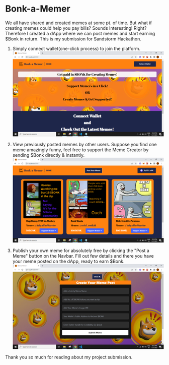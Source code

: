 # Bonk-a-Memer
We all have shared and created memes at some pt. of time. But what if creating memes could help you pay bills? 
Sounds Interesting! Right? 
Therefore I created a dApp where we can post memes and start earning $Bonk in return.
This is my submission for Sandstorm Hackathon.

1. Simply connect wallet(one-click process) to join the platform.
![My Image](project_images/one.png)

2. View previously posted memes by other users. Suppose you find one meme amazingly funny, 
feel free to support the Meme Creator by sending $Bonk directly & instantly.
![My Image](project_images/two.png)

3. Publish your own meme for absolutely free by clicking the "Post a Meme" button on the Navbar. Fill out few details and there you have your meme posted on the dApp, ready to earn $Bonk.
![My Image](project_images/three.png)

Thank you so much for reading about my project submission.
